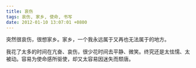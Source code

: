 ```yaml
---
title: 哀伤
tags: 哀伤, 家乡, 使命, 书写
date: 2012-01-10 13:07:01 +0800
---
```



突然很哀伤，很想家乡。家乡，一个我永远属于又再也无法属于的地方。

我花了太多的时间在亢奋、哀伤，很少花时间去平静、微笑。终究还是太怯懦、太被动。容易为使命感所驱使，却又太容易因迷失而颓唐。


